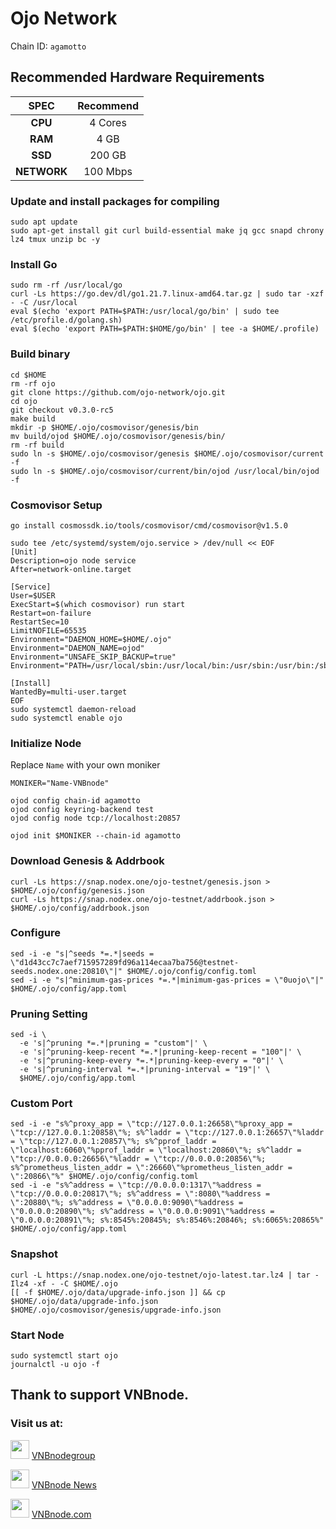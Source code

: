 # Ojo Network
Chain ID: `agamotto`

## Recommended Hardware Requirements

|   SPEC      |       Recommend          |
| :---------: | :-----------------------:|
|   **CPU**   |        4 Cores           |
|   **RAM**   |        4 GB             |
|   **SSD**   |        200 GB            |
| **NETWORK** |        100 Mbps          |

### Update and install packages for compiling
```
sudo apt update
sudo apt-get install git curl build-essential make jq gcc snapd chrony lz4 tmux unzip bc -y
```

### Install Go
```
sudo rm -rf /usr/local/go
curl -Ls https://go.dev/dl/go1.21.7.linux-amd64.tar.gz | sudo tar -xzf - -C /usr/local
eval $(echo 'export PATH=$PATH:/usr/local/go/bin' | sudo tee /etc/profile.d/golang.sh)
eval $(echo 'export PATH=$PATH:$HOME/go/bin' | tee -a $HOME/.profile)
```

### Build binary
```
cd $HOME
rm -rf ojo
git clone https://github.com/ojo-network/ojo.git
cd ojo
git checkout v0.3.0-rc5
make build
mkdir -p $HOME/.ojo/cosmovisor/genesis/bin
mv build/ojod $HOME/.ojo/cosmovisor/genesis/bin/
rm -rf build
sudo ln -s $HOME/.ojo/cosmovisor/genesis $HOME/.ojo/cosmovisor/current -f
sudo ln -s $HOME/.ojo/cosmovisor/current/bin/ojod /usr/local/bin/ojod -f
```

### Cosmovisor Setup
```
go install cosmossdk.io/tools/cosmovisor/cmd/cosmovisor@v1.5.0
```

```
sudo tee /etc/systemd/system/ojo.service > /dev/null << EOF
[Unit]
Description=ojo node service
After=network-online.target
 
[Service]
User=$USER
ExecStart=$(which cosmovisor) run start
Restart=on-failure
RestartSec=10
LimitNOFILE=65535
Environment="DAEMON_HOME=$HOME/.ojo"
Environment="DAEMON_NAME=ojod"
Environment="UNSAFE_SKIP_BACKUP=true"
Environment="PATH=/usr/local/sbin:/usr/local/bin:/usr/sbin:/usr/bin:/sbin:/bin:/usr/games:/usr/local/games:/snap/bin:$HOME/.ojo/cosmovisor/current/bin"
 
[Install]
WantedBy=multi-user.target
EOF
sudo systemctl daemon-reload
sudo systemctl enable ojo
```

### Initialize Node
Replace `Name` with your own moniker
```
MONIKER="Name-VNBnode"
```
```
ojod config chain-id agamotto
ojod config keyring-backend test
ojod config node tcp://localhost:20857
```
```
ojod init $MONIKER --chain-id agamotto
```

### Download Genesis & Addrbook
```
curl -Ls https://snap.nodex.one/ojo-testnet/genesis.json > $HOME/.ojo/config/genesis.json
curl -Ls https://snap.nodex.one/ojo-testnet/addrbook.json > $HOME/.ojo/config/addrbook.json
```

### Configure
```
sed -i -e "s|^seeds *=.*|seeds = \"d1d43cc7c7aef715957289fd96a114ecaa7ba756@testnet-seeds.nodex.one:20810\"|" $HOME/.ojo/config/config.toml
sed -i -e "s|^minimum-gas-prices *=.*|minimum-gas-prices = \"0uojo\"|" $HOME/.ojo/config/app.toml
```

### Pruning Setting
```
sed -i \
  -e 's|^pruning *=.*|pruning = "custom"|' \
  -e 's|^pruning-keep-recent *=.*|pruning-keep-recent = "100"|' \
  -e 's|^pruning-keep-every *=.*|pruning-keep-every = "0"|' \
  -e 's|^pruning-interval *=.*|pruning-interval = "19"|' \
  $HOME/.ojo/config/app.toml
```

### Custom Port
```
sed -i -e "s%^proxy_app = \"tcp://127.0.0.1:26658\"%proxy_app = \"tcp://127.0.0.1:20858\"%; s%^laddr = \"tcp://127.0.0.1:26657\"%laddr = \"tcp://127.0.0.1:20857\"%; s%^pprof_laddr = \"localhost:6060\"%pprof_laddr = \"localhost:20860\"%; s%^laddr = \"tcp://0.0.0.0:26656\"%laddr = \"tcp://0.0.0.0:20856\"%; s%^prometheus_listen_addr = \":26660\"%prometheus_listen_addr = \":20866\"%" $HOME/.ojo/config/config.toml
sed -i -e "s%^address = \"tcp://0.0.0.0:1317\"%address = \"tcp://0.0.0.0:20817\"%; s%^address = \":8080\"%address = \":20880\"%; s%^address = \"0.0.0.0:9090\"%address = \"0.0.0.0:20890\"%; s%^address = \"0.0.0.0:9091\"%address = \"0.0.0.0:20891\"%; s%:8545%:20845%; s%:8546%:20846%; s%:6065%:20865%" $HOME/.ojo/config/app.toml
```

### Snapshot
```
curl -L https://snap.nodex.one/ojo-testnet/ojo-latest.tar.lz4 | tar -Ilz4 -xf - -C $HOME/.ojo
[[ -f $HOME/.ojo/data/upgrade-info.json ]] && cp $HOME/.ojo/data/upgrade-info.json $HOME/.ojo/cosmovisor/genesis/upgrade-info.json
```

### Start Node
```
sudo systemctl start ojo
journalctl -u ojo -f
```

## Thank to support VNBnode.
### Visit us at:

<img src="https://user-images.githubusercontent.com/50621007/183283867-56b4d69f-bc6e-4939-b00a-72aa019d1aea.png" width="30"/> <a href="https://t.me/VNBnodegroup" target="_blank">VNBnodegroup</a>

<img src="https://user-images.githubusercontent.com/50621007/183283867-56b4d69f-bc6e-4939-b00a-72aa019d1aea.png" width="30"/> <a href="https://t.me/Vnbnode" target="_blank">VNBnode News</a>

<img src="https://github.com/vnbnode/binaries/blob/main/Logo/VNBnode.jpg" width="30"/> <a href="https://VNBnode.com" target="_blank">VNBnode.com</a>
